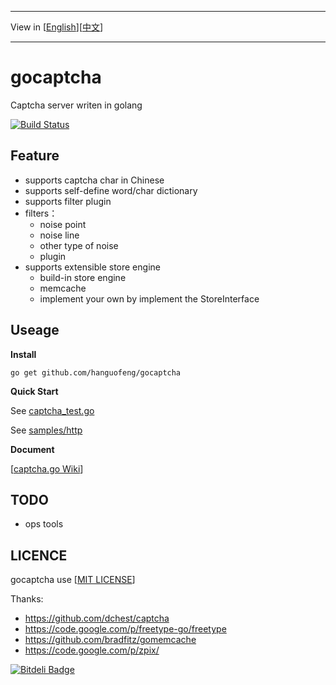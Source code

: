 ***
View in [[English](README-en.md)][[中文](README.md)]
***
# gocaptcha
Captcha server writen in golang

[![Build Status](https://travis-ci.org/hanguofeng/gocaptcha.png?branch=master)](https://travis-ci.org/hanguofeng/gocaptcha)

Feature
-------
* supports captcha char in Chinese
* supports self-define word/char dictionary
* supports filter plugin
* filters：
	* noise point
	* noise line
	* other type of noise
	* plugin
* supports extensible store engine
	* build-in store engine
	* memcache
	* implement your own by implement the StoreInterface

Useage
------
**Install**

	go get github.com/hanguofeng/gocaptcha

**Quick Start**

See [captcha_test.go](captcha_test.go)

See [samples/http](samples/http)

**Document**

[[captcha.go Wiki](https://github.com/hanguofeng/gocaptcha/wiki)]

TODO
----
* ops tools

LICENCE
-------
gocaptcha use [[MIT LICENSE](LICENSE)]

Thanks:

* https://github.com/dchest/captcha
* https://code.google.com/p/freetype-go/freetype
* https://github.com/bradfitz/gomemcache
* https://code.google.com/p/zpix/


[![Bitdeli Badge](https://d2weczhvl823v0.cloudfront.net/hanguofeng/gocaptcha/trend.png)](https://bitdeli.com/free "Bitdeli Badge")